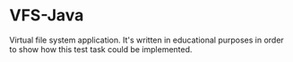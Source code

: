 VFS-Java
========

Virtual file system application.
It's written in educational purposes in order to show how this test task could be implemented.
